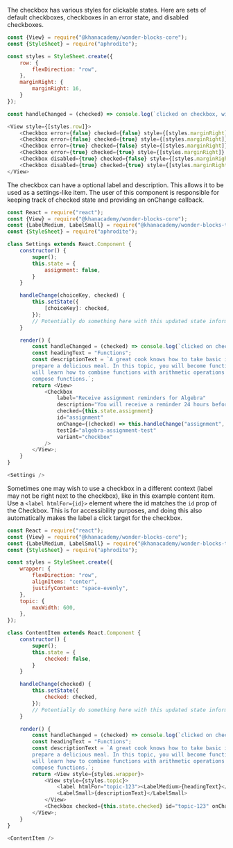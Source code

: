 The checkbox has various styles for clickable states. Here are sets of default checkboxes, checkboxes in an error state, and disabled checkboxes.
```js
const {View} = require("@khanacademy/wonder-blocks-core");
const {StyleSheet} = require("aphrodite");

const styles = StyleSheet.create({
    row: {
        flexDirection: "row",
    },
    marginRight: {
        marginRight: 16,
    }
});

const handleChanged = (checked) => console.log(`clicked on checkbox, will be checked=${checked.toString()}`);

<View style={[styles.row]}>
    <Checkbox error={false} checked={false} style={[styles.marginRight]} onChange={checked => handleChanged(checked)} />
    <Checkbox error={false} checked={true} style={[styles.marginRight]} onChange={checked => handleChanged(checked)} />
    <Checkbox error={true} checked={false} style={[styles.marginRight]} onChange={checked => handleChanged(checked)} />
    <Checkbox error={true} checked={true} style={[styles.marginRight]} onChange={checked => handleChanged(checked)} />
    <Checkbox disabled={true} checked={false} style={[styles.marginRight]} onChange={checked => handleChanged(checked)} />
    <Checkbox disabled={true} checked={true} style={[styles.marginRight]} onChange={checked => handleChanged(checked)} />
</View>
```

The checkbox can have a optional label and description. This allows it to be
used as a settings-like item. The user of this component is responsible for
keeping track of checked state and providing an onChange callback.

```js
const React = require("react");
const {View} = require("@khanacademy/wonder-blocks-core");
const {LabelMedium, LabelSmall} = require("@khanacademy/wonder-blocks-typography");
const {StyleSheet} = require("aphrodite");

class Settings extends React.Component {
    constructor() {
        super();
        this.state = {
            assignment: false,
        }
    }

    handleChange(choiceKey, checked) {
        this.setState({
            [choiceKey]: checked,
        });
        // Potentially do something here with this updated state information.
    }

    render() {
        const handleChanged = (checked) => console.log(`clicked on checkbox with checked=${checked.toString()}`);
        const headingText = "Functions";
        const descriptionText = `A great cook knows how to take basic ingredients and
        prepare a delicious meal. In this topic, you will become function-chefs! You
        will learn how to combine functions with arithmetic operations and how to
        compose functions.`;
        return <View>
            <Checkbox
                label="Receive assignment reminders for Algebra"
                description="You will receive a reminder 24 hours before each deadline"
                checked={this.state.assignment}
                id="assignment"
                onChange={(checked) => this.handleChange("assignment", checked)}
                testId="algebra-assignment-test"
                variant="checkbox"
            />
        </View>;
    }
}

<Settings />
```

Sometimes one may wish to use a checkbox in a different context (label may not
be right next to the checkbox), like in this example content item. Use a
`<label htmlFor={id}>` element where the id matches the `id` prop of the
Checkbox. This is for accessibility purposes, and doing this also automatically
makes the label a click target for the checkbox.
```js
const React = require("react");
const {View} = require("@khanacademy/wonder-blocks-core");
const {LabelMedium, LabelSmall} = require("@khanacademy/wonder-blocks-typography");
const {StyleSheet} = require("aphrodite");

const styles = StyleSheet.create({
    wrapper: {
        flexDirection: "row",
        alignItems: "center",
        justifyContent: "space-evenly",
    },
    topic: {
        maxWidth: 600,
    },
});

class ContentItem extends React.Component {
    constructor() {
        super();
        this.state = {
            checked: false,
        }
    }

    handleChange(checked) {
        this.setState({
            checked: checked,
        });
        // Potentially do something here with this updated state information.
    }

    render() {
        const handleChanged = (checked) => console.log(`clicked on checkbox with checked=${checked.toString()}`);
        const headingText = "Functions";
        const descriptionText = `A great cook knows how to take basic ingredients and
        prepare a delicious meal. In this topic, you will become function-chefs! You
        will learn how to combine functions with arithmetic operations and how to
        compose functions.`;
        return <View style={styles.wrapper}>
            <View style={styles.topic}>
                <label htmlFor="topic-123"><LabelMedium>{headingText}</LabelMedium></label>
                <LabelSmall>{descriptionText}</LabelSmall>
            </View>
            <Checkbox checked={this.state.checked} id="topic-123" onChange={checked => this.handleChange(checked)} />
        </View>;
    }
}

<ContentItem />
```

